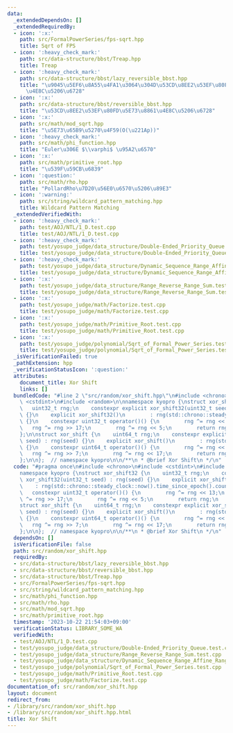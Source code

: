 ```yaml
---
data:
  _extendedDependsOn: []
  _extendedRequiredBy:
  - icon: ':x:'
    path: src/FormalPowerSeries/fps-sqrt.hpp
    title: Sqrt of FPS
  - icon: ':heavy_check_mark:'
    path: src/data-structure/bbst/Treap.hpp
    title: Treap
  - icon: ':heavy_check_mark:'
    path: src/data-structure/bbst/lazy_reversible_bbst.hpp
    title: "\u9045\u5EF6\u8A55\u4FA1\u3064\u304D\u53CD\u8EE2\u53EF\u80FD\u5E73\u8861\
      \u4E8C\u5206\u6728"
  - icon: ':x:'
    path: src/data-structure/bbst/reversible_bbst.hpp
    title: "\u53CD\u8EE2\u53EF\u80FD\u5E73\u8861\u4E8C\u5206\u6728"
  - icon: ':x:'
    path: src/math/mod_sqrt.hpp
    title: "\u5E73\u65B9\u5270\u4F59(O(\u221Ap))"
  - icon: ':heavy_check_mark:'
    path: src/math/phi_function.hpp
    title: "Euler\u306E $\\varphi$ \u95A2\u6570"
  - icon: ':x:'
    path: src/math/primitive_root.hpp
    title: "\u539F\u59CB\u6839"
  - icon: ':question:'
    path: src/math/rho.hpp
    title: "PollardRho\u7D20\u56E0\u6570\u5206\u89E3"
  - icon: ':warning:'
    path: src/string/wildcard_pattern_matching.hpp
    title: Wildcard Pattern Matching
  _extendedVerifiedWith:
  - icon: ':heavy_check_mark:'
    path: test/AOJ/NTL/1_D.test.cpp
    title: test/AOJ/NTL/1_D.test.cpp
  - icon: ':heavy_check_mark:'
    path: test/yosupo_judge/data_structure/Double-Ended_Priority_Queue.test.cpp
    title: test/yosupo_judge/data_structure/Double-Ended_Priority_Queue.test.cpp
  - icon: ':heavy_check_mark:'
    path: test/yosupo_judge/data_structure/Dynamic_Sequence_Range_Affine_Range_Sum.test.cpp
    title: test/yosupo_judge/data_structure/Dynamic_Sequence_Range_Affine_Range_Sum.test.cpp
  - icon: ':x:'
    path: test/yosupo_judge/data_structure/Range_Reverse_Range_Sum.test.cpp
    title: test/yosupo_judge/data_structure/Range_Reverse_Range_Sum.test.cpp
  - icon: ':x:'
    path: test/yosupo_judge/math/Factorize.test.cpp
    title: test/yosupo_judge/math/Factorize.test.cpp
  - icon: ':x:'
    path: test/yosupo_judge/math/Primitive_Root.test.cpp
    title: test/yosupo_judge/math/Primitive_Root.test.cpp
  - icon: ':x:'
    path: test/yosupo_judge/polynomial/Sqrt_of_Formal_Power_Series.test.cpp
    title: test/yosupo_judge/polynomial/Sqrt_of_Formal_Power_Series.test.cpp
  _isVerificationFailed: true
  _pathExtension: hpp
  _verificationStatusIcon: ':question:'
  attributes:
    document_title: Xor Shift
    links: []
  bundledCode: "#line 2 \"src/random/xor_shift.hpp\"\n#include <chrono>\n#include\
    \ <cstdint>\n#include <random>\n\nnamespace kyopro {\nstruct xor_shift32 {\n \
    \   uint32_t rng;\n    constexpr explicit xor_shift32(uint32_t seed) : rng(seed)\
    \ {}\n    explicit xor_shift32()\n        : rng(std::chrono::steady_clock::now().time_since_epoch().count())\
    \ {}\n    constexpr uint32_t operator()() {\n        rng ^= rng << 13;\n     \
    \   rng ^= rng >> 17;\n        rng ^= rng << 5;\n        return rng;\n    }\n\
    };\n\nstruct xor_shift {\n    uint64_t rng;\n    constexpr explicit xor_shift(uint64_t\
    \ seed) : rng(seed) {}\n    explicit xor_shift()\n        : rng(std::chrono::steady_clock::now().time_since_epoch().count())\
    \ {}\n    constexpr uint64_t operator()() {\n        rng ^= rng << 13;\n     \
    \   rng ^= rng >> 7;\n        rng ^= rng << 17;\n        return rng;\n    }\n\
    };\n\n};  // namespace kyopro\n\n/**\n * @brief Xor Shift\n */\n"
  code: "#pragma once\n#include <chrono>\n#include <cstdint>\n#include <random>\n\n\
    namespace kyopro {\nstruct xor_shift32 {\n    uint32_t rng;\n    constexpr explicit\
    \ xor_shift32(uint32_t seed) : rng(seed) {}\n    explicit xor_shift32()\n    \
    \    : rng(std::chrono::steady_clock::now().time_since_epoch().count()) {}\n \
    \   constexpr uint32_t operator()() {\n        rng ^= rng << 13;\n        rng\
    \ ^= rng >> 17;\n        rng ^= rng << 5;\n        return rng;\n    }\n};\n\n\
    struct xor_shift {\n    uint64_t rng;\n    constexpr explicit xor_shift(uint64_t\
    \ seed) : rng(seed) {}\n    explicit xor_shift()\n        : rng(std::chrono::steady_clock::now().time_since_epoch().count())\
    \ {}\n    constexpr uint64_t operator()() {\n        rng ^= rng << 13;\n     \
    \   rng ^= rng >> 7;\n        rng ^= rng << 17;\n        return rng;\n    }\n\
    };\n\n};  // namespace kyopro\n\n/**\n * @brief Xor Shift\n */\n"
  dependsOn: []
  isVerificationFile: false
  path: src/random/xor_shift.hpp
  requiredBy:
  - src/data-structure/bbst/lazy_reversible_bbst.hpp
  - src/data-structure/bbst/reversible_bbst.hpp
  - src/data-structure/bbst/Treap.hpp
  - src/FormalPowerSeries/fps-sqrt.hpp
  - src/string/wildcard_pattern_matching.hpp
  - src/math/phi_function.hpp
  - src/math/rho.hpp
  - src/math/mod_sqrt.hpp
  - src/math/primitive_root.hpp
  timestamp: '2023-10-22 21:54:03+09:00'
  verificationStatus: LIBRARY_SOME_WA
  verifiedWith:
  - test/AOJ/NTL/1_D.test.cpp
  - test/yosupo_judge/data_structure/Double-Ended_Priority_Queue.test.cpp
  - test/yosupo_judge/data_structure/Range_Reverse_Range_Sum.test.cpp
  - test/yosupo_judge/data_structure/Dynamic_Sequence_Range_Affine_Range_Sum.test.cpp
  - test/yosupo_judge/polynomial/Sqrt_of_Formal_Power_Series.test.cpp
  - test/yosupo_judge/math/Primitive_Root.test.cpp
  - test/yosupo_judge/math/Factorize.test.cpp
documentation_of: src/random/xor_shift.hpp
layout: document
redirect_from:
- /library/src/random/xor_shift.hpp
- /library/src/random/xor_shift.hpp.html
title: Xor Shift
---
```

